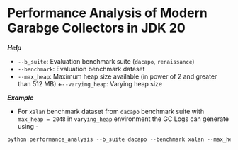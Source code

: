 # Performance Analysis of Modern Garabge Collectors in JDK 20

***Help***
+ ``--b_suite``: Evaluation benchmark suite (``dacapo``, ``renaissance``)
+ ``--benchmark``: Evaluation benchmark dataset
+ ``--max_heap``: Maximum heap size available (in power of 2 and greater than 512 MB)
+``--varying_heap``: Varying heap size

***Example***
+ For `xalan` benchmark dataset from `dacapo` benchmark suite with ``max_heap = 2048`` in ``varying_heap`` environment the GC Logs can generate using -
```python
python performance_analysis --b_suite dacapo --benchmark xalan --max_heap 2048 --varying_heap True
```
